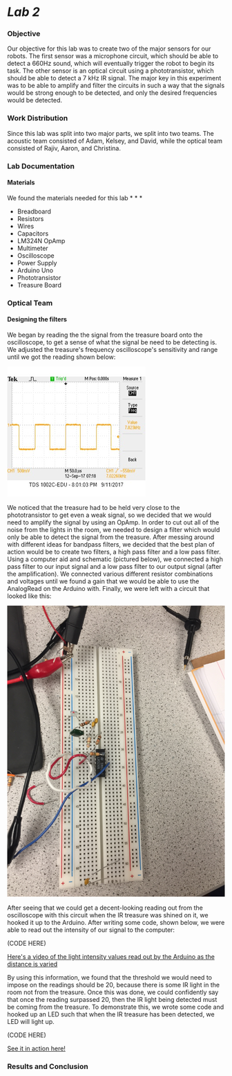 # __*Lab 2*__

### Objective
Our objective for this lab was to create two of the major sensors for our robots. The first sensor was a microphone circuit, which should be able to detect a 660Hz sound, which will eventually trigger the robot to begin its task. The other sensor is an optical circuit using a phototransistor, which should be able to detect a 7 kHz IR signal. The major key in this experiment was to be able to amplify and filter the circuits in such a way that the signals would be strong enough to be detected, and only the desired frequencies would be detected.

### Work Distribution
Since this lab was split into two major parts, we split into two teams. The acoustic team consisted of Adam, Kelsey, and David, while the optical team consisted of Rajiv, Aaron, and Christina.

### Lab Documentation

#### Materials
We found the materials needed for this lab
*
*
*
* Breadboard
* Resistors
* Wires
* Capacitors
* LM324N OpAmp
* Multimeter
* Oscilloscope
* Power Supply
* Arduino Uno
* Phototransistor
* Treasure Board

### Optical Team

#### Designing the filters
We began by reading the the signal from the treasure board onto the oscilloscope, to get a sense of what the signal be need to be detecting is. We adjusted the treasure's frequency oscilloscope's sensitivity and range until we got the reading shown below:

![alt text](Lab2pics/Seven_kHz.jpg)

We noticed that the treasure had to be held very close to the phototransistor to get even a weak signal, so we decided that we would need to amplify the signal by using an OpAmp. In order to cut out all of the noise from the lights in the room, we needed to design a filter which would only be able to detect the signal from the treasure. After messing around with different ideas for bandpass filters, we decided that the best plan of action would be to create two filters, a high pass filter and a low pass filter. Using a computer aid and schematic (pictured below), we connected a high pass filter to our input signal and a low pass filter to our output signal (after the amplification). We connected various different resistor combinations and voltages until we found a gain that we would be able to use the AnalogRead on the Arduino with. Finally, we were left with a circuit that looked like this:

![alt text](Lab2pics/Opampwithfilters.JPG)

After seeing that we could get a decent-looking reading out from the oscilloscope with this circuit when the IR treasure was shined on it, we hooked it up to the Arduino. After writing some code, shown below, we were able to read out the intensity of our signal to the computer:

(CODE HERE)

[Here's a video of the light intensity values read out by the Arduino as the distance is varied](https://www.youtube.com/watch?v=5Cgi-F-WJ3k)

By using this information, we found that the threshold we would need to impose on the readings should be 20, because there is some IR light in the room not from the treasure. Once this was done, we could confidently say that once the reading surpassed 20, then the IR light being detected must be coming from the treasure. To demonstrate this, we wrote some code and hooked up an LED such that when the IR treasure has been detected, we LED will light up.

(CODE HERE)

[See it in action here!](https://www.youtube.com/watch?v=T8tgYlkvlMY)


### Results and Conclusion




